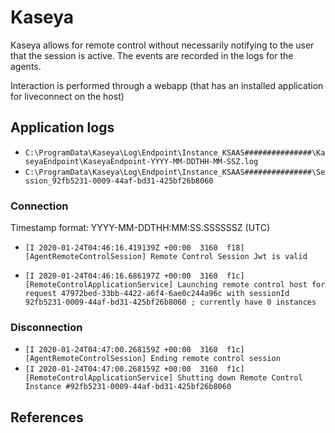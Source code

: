 # Kaseya

Kaseya allows for remote control without necessarily notifying to the user that the session is active.
The events are recorded in the logs for the agents.

Interaction is performed through a webapp (that has an installed application for liveconnect on the host)

## Application logs

* `C:\ProgramData\Kaseya\Log\Endpoint\Instance_KSAAS###############\KaseyaEndpoint\KaseyaEndpoint-YYYY-MM-DDTHH-MM-SSZ.log`
* `C:\ProgramData\Kaseya\Log\Endpoint\Instance_KSAAS###############\Session_92fb5231-0009-44af-bd31-425bf26b8060`

### Connection

Timestamp format: YYYY-MM-DDTHH:MM:SS.SSSSSSZ (UTC)

* `[I 2020-01-24T04:46:16.419139Z +00:00  3160  f18] [AgentRemoteControlSession] Remote Control Session Jwt is valid`

* `[I 2020-01-24T04:46:16.686197Z +00:00  3160  f1c] [RemoteControlApplicationService] Launching remote control host for request 47972bed-33bb-4422-a6f4-6ae0c244a96c with sessionId 92fb5231-0009-44af-bd31-425bf26b8060 ; currently have 0 instances`

### Disconnection

* `[I 2020-01-24T04:47:00.268159Z +00:00  3160  f1c] [AgentRemoteControlSession] Ending remote control session`
* `[I 2020-01-24T04:47:00.268159Z +00:00  3160  f1c] [RemoteControlApplicationService] Shutting down Remote Control Instance #92fb5231-0009-44af-bd31-425bf26b8060`

## References
[^1]: [Live Connect Log File Locations](https://helpdesk.kaseya.com/hc/en-gb/articles/229009708-Live-Connect-Log-File-Locations)
[^2]: [KRC log file locations](https://helpdesk.kaseya.com/hc/en-gb/articles/229012748-KRC-log-file-locations)
